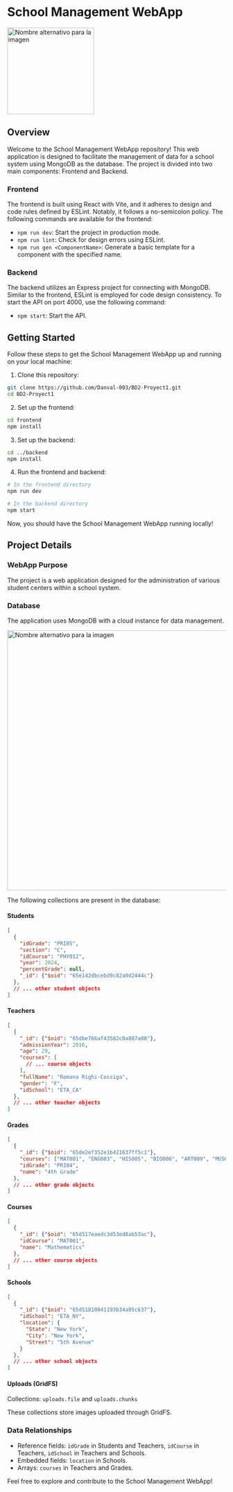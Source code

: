 # School Management WebApp 
<img src="https://github.com/Danval-003/BD2-Project1/assets/77825594/e6a3ff05-58dc-4903-abad-e30ee9405ea4" alt="Nombre alternativo para la imagen" width="200"/>

## Overview

Welcome to the School Management WebApp repository! This web application is designed to facilitate the management of data for a school system using MongoDB as the database. The project is divided into two main components: Frontend and Backend.

### Frontend

The frontend is built using React with Vite, and it adheres to design and code rules defined by ESLint. Notably, it follows a no-semicolon policy. The following commands are available for the frontend:

- `npm run dev`: Start the project in production mode.
- `npm run lint`: Check for design errors using ESLint.
- `npm run gen <ComponentName>`: Generate a basic template for a component with the specified name.

### Backend

The backend utilizes an Express project for connecting with MongoDB. Similar to the frontend, ESLint is employed for code design consistency. To start the API on port 4000, use the following command:

- `npm start`: Start the API.

## Getting Started

Follow these steps to get the School Management WebApp up and running on your local machine:

1. Clone this repository:

```bash
git clone https://github.com/Danval-003/BD2-Proyect1.git
cd BD2-Proyect1
```

2. Set up the frontend:

```bash
cd frontend
npm install
```

3. Set up the backend:

```bash
cd ../backend
npm install
```

4. Run the frontend and backend:

```bash
# In the frontend directory
npm run dev

# In the backend directory
npm start
```

Now, you should have the School Management WebApp running locally!

## Project Details

### WebApp Purpose

The project is a web application designed for the administration of various student centers within a school system.

### Database

The application uses MongoDB with a cloud instance for data management.

<img src="https://github.com/Danval-003/BD2-Project1/assets/77825594/cc9474c8-21af-42c7-bf93-5ed021e07e41" alt="Nombre alternativo para la imagen" width="600"/>

The following collections are present in the database:

#### Students

```json
[
  {
    "idGrade": "PRI05",
    "section": "C",
    "idCourse": "PHY012",
    "year": 2024,
    "percentGrade": null,
    "_id": {"$oid": "65e142dbcebd9c82a0d2444c"}
  },
  // ... other student objects
]
```

#### Teachers

```json
[
  {
    "_id": {"$oid": "65dbe766af43582c0a887a08"},
    "admissionYear": 2016,
    "age": 29,
    "courses": [
      // ... course objects
    ],
    "fullName": "Romana Righi-Cossiga",
    "gender": "F",
    "idSchool": "ETA_CA"
  },
  // ... other teacher objects
]
```

#### Grades

```json
[
  {
    "_id": {"$oid": "65de2ef352e1b421637ff5c1"},
    "courses": ["MAT001", "ENG003", "HIS005", "BIO006", "ART009", "MUS010", "PHY012", "LAN017"],
    "idGrade": "PRI04",
    "name": "4th Grade"
  },
  // ... other grade objects
]
```

#### Courses

```json
[
  {
    "_id": {"$oid": "65d517eaedc3d53ed8ab53ac"},
    "idCourse": "MAT001",
    "name": "Mathematics"
  },
  // ... other course objects
]
```

#### Schools

```json
[
  {
    "_id": {"$oid": "65d51810841193b34a05c637"},
    "idSchool": "ETA_NY",
    "location": {
      "State": "New York",
      "City": "New York",
      "Street": "5th Avenue"
    }
  },
  // ... other school objects
]
```

#### Uploads (GridFS)

Collections: `uploads.file` and `uploads.chunks`

These collections store images uploaded through GridFS.

### Data Relationships

- Reference fields: `idGrade` in Students and Teachers, `idCourse` in Teachers, `idSchool` in Teachers and Schools.
- Embedded fields: `location` in Schools.
- Arrays: `courses` in Teachers and Grades.

Feel free to explore and contribute to the School Management WebApp!
